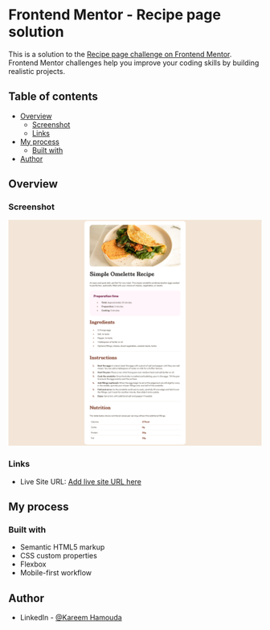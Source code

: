 # Frontend Mentor - Recipe page solution

This is a solution to the [Recipe page challenge on Frontend Mentor](https://www.frontendmentor.io/challenges/recipe-page-KiTsR8QQKm). Frontend Mentor challenges help you improve your coding skills by building realistic projects.

## Table of contents

- [Overview](#overview)
  - [Screenshot](#screenshot)
  - [Links](#links)
- [My process](#my-process)
  - [Built with](#built-with)
- [Author](#author)

## Overview

### Screenshot

![](./screenshot.png)

### Links

- Live Site URL: [Add live site URL here](https://recipe-page-main-phi.vercel.app/)

## My process

### Built with

- Semantic HTML5 markup
- CSS custom properties
- Flexbox
- Mobile-first workflow

## Author

- LinkedIn - [@Kareem Hamouda](https://www.linkedin.com/in/kareem-hamouda/)

